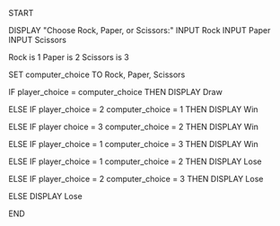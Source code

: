 START

DISPLAY "Choose Rock, Paper, or Scissors:"
INPUT Rock
INPUT Paper
INPUT Scissors

Rock is 1
Paper is 2
Scissors is 3

SET computer_choice TO Rock, Paper, Scissors

IF player_choice = computer_choice THEN
    DISPLAY Draw

ELSE IF player_choice = 2 computer_choice = 1 THEN
    DISPLAY Win

ELSE IF player choice = 3 computer_choice = 2 THEN
    DISPLAY Win

ELSE IF player_choice = 1 computer_choice = 3 THEN
    DISPLAY Win

ELSE IF player_choice = 1 computer_choice = 2 THEN
    DISPLAY Lose

ELSE IF player_choice = 2 computer_choice = 3 THEN
    DISPLAY Lose

ELSE
    DISPLAY Lose

END
